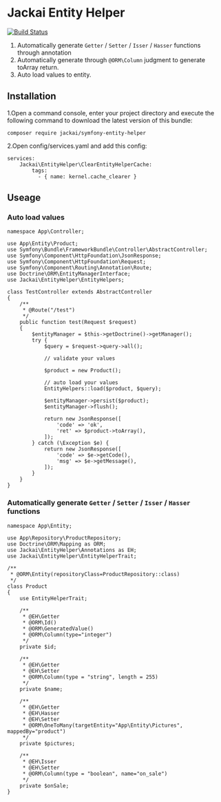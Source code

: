# Jackai Entity Helper
[![Build Status](https://travis-ci.org/jackai/SymfonyEntityHelper.svg?branch=master)](https://travis-ci.org/jackai/SymfonyEntityHelper)

1. Automatically generate `Getter` / `Setter` / `Isser` / `Hasser` functions through annotation
1. Automatically generate through `@ORM\Column` judgment to generate toArray return.
1. Auto load values to entity. 

## Installation
1.Open a command console, enter your project directory and execute the following command to download the latest version of this bundle:

```
composer require jackai/symfony-entity-helper
```

2.Open config/services.yaml and add this config:

```
services:
    Jackai\EntityHelper\ClearEntityHelperCache:
        tags:
          - { name: kernel.cache_clearer }
```

## Useage

### Auto load values
```
namespace App\Controller;

use App\Entity\Product;
use Symfony\Bundle\FrameworkBundle\Controller\AbstractController;
use Symfony\Component\HttpFoundation\JsonResponse;
use Symfony\Component\HttpFoundation\Request;
use Symfony\Component\Routing\Annotation\Route;
use Doctrine\ORM\EntityManagerInterface;
use Jackai\EntityHelper\EntityHelpers;

class TestController extends AbstractController
{
    /**
     * @Route("/test")
     */
    public function test(Request $request)
    {
        $entityManager = $this->getDoctrine()->getManager();
        try {
            $query = $request->query->all();
            
            // validate your values
            
            $product = new Product();
            
            // auto load your values
            EntityHelpers::load($product, $query);

            $entityManager->persist($product);
            $entityManager->flush();

            return new JsonResponse([
                'code' => 'ok',
                'ret' => $product->toArray(),
            ]);
        } catch (\Exception $e) {
            return new JsonResponse([
                'code' => $e->getCode(),
                'msg' => $e->getMessage(),
            ]);
        }
    }
}

```

### Automatically generate `Getter` / `Setter` / `Isser` / `Hasser` functions
```
namespace App\Entity;

use App\Repository\ProductRepository;
use Doctrine\ORM\Mapping as ORM;
use Jackai\EntityHelper\Annotations as EH;
use Jackai\EntityHelper\EntityHelperTrait;

/**
 * @ORM\Entity(repositoryClass=ProductRepository::class)
 */
class Product
{
    use EntityHelperTrait;

    /**
     * @EH\Getter
     * @ORM\Id()
     * @ORM\GeneratedValue()
     * @ORM\Column(type="integer")
     */
    private $id;

    /**
     * @EH\Getter
     * @EH\Setter
     * @ORM\Column(type = "string", length = 255)
     */
    private $name;
    
    /**
     * @EH\Getter
     * @EH\Hasser
     * @EH\Setter
     * @ORM\OneToMany(targetEntity="App\Entity\Pictures", mappedBy="product")
     */
    private $pictures;
    
    /**
     * @EH\Isser
     * @EH\Setter
     * @ORM\Column(type = "boolean", name="on_sale")
     */
    private $onSale;
}
```
